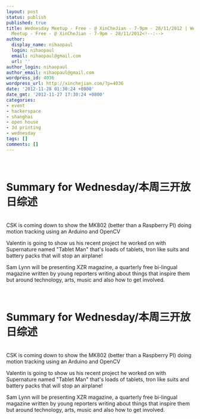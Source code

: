 ```yaml
---
layout: post
status: publish
published: true
title: Wednesday Meetup - Free - @ XinCheJian - 7-9pm - 28/11/2012 | Wednesday
  Meetup - Free - @ XinCheJian - 7-9pm - 28/11/2012<!--:-->
author:
  display_name: nihaopaul
  login: nihaopaul
  email: nihaopaul@gmail.com
  url: ''
author_login: nihaopaul
author_email: nihaopaul@gmail.com
wordpress_id: 4036
wordpress_url: http://xinchejian.com/?p=4036
date: '2012-11-28 01:30:24 +0800'
date_gmt: '2012-11-27 17:30:24 +0800'
categories:
- event
- hackerspace
- shanghai
- open house
- 3d printing
- wednesday
tags: []
comments: []
---
```

<p><!--:en--><br />
<h1>Summary for Wednesday/本周三开放日综述</h1><br />
CSK is coming down to show the MK802 (better than a Raspberry PI) doing motion tracking using an Arduino and OpenCV</p>
<p>Valentin is going to show us his recent project he worked on with Supernature named "Tablet Man" that's loads of tablets, tron like suits and battery packs that will stop an airplane!</p>
<p>Sam Lynn will be presenting XZR magazine, a quarterly free bi-lingual magazine written by young reporters writing about things that inspire them but around technology, arts, music and also how to get involved.</p>
<p>&nbsp;<!--:--><!--:zh--><br />
<h1>Summary for Wednesday/本周三开放日综述</h1><br />
CSK is coming down to show the MK802 (better than a Raspberry PI) doing motion tracking using an Arduino and OpenCV</p>
<p>Valentin is going to show us his recent project he worked on with Supernature named "Tablet Man" that's loads of tablets, tron like suits and battery packs that will stop an airplane!</p>
<p>Sam Lynn will be presenting XZR magazine, a quarterly free bi-lingual magazine written by young reporters writing about things that inspire them but around technology, arts, music and also how to get involved.</p>
<p>&nbsp;<!--:--></p>
